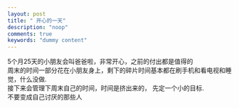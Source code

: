 ```yaml
---
layout: post
title: " 开心的一天"
description: "noop"
comments: true
keywords: "dummy content"
---
```

 5个月25天的小朋友会叫爸爸啦，非常开心，之前的付出都是值得的   
 周末的时间一部分花在小朋友身上，剩下的碎片时间基本都在刷手机和看电视和睡觉，什么没做.    
 接下来会管理下周末自己的时间，时间是挤出来的， 先定一个小的目标.    
 不要变成自己讨厌的那些人   


